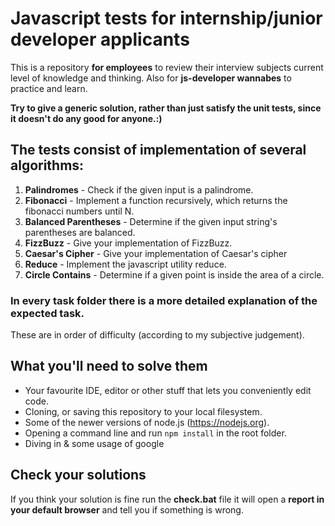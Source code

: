 # Javascript tests for internship/junior developer applicants
This is a repository **for employees** to review their interview subjects current level of knowledge and thinking. Also for **js-developer wannabes** to practice and learn. 

**Try to give a generic solution, rather than just satisfy the unit tests, since it doesn't do any good for anyone.:)**

## The tests consist of implementation of several algorithms:
1. **Palindromes** - Check if the given input is a palindrome.
2. **Fibonacci** - Implement a function recursively, which returns the fibonacci numbers until N.
3. **Balanced Parentheses** - Determine if the given input string's parentheses are balanced.
4. **FizzBuzz** - Give your implementation of FizzBuzz.
5. **Caesar's Cipher** - Give your implementation of Caesar's cipher
6. **Reduce** - Implement the javascript utility reduce.
7. **Circle Contains** - Determine if a given point is inside the area of a circle.

### In every task folder there is a more detailed explanation of the expected task.
These are in order of difficulty (according to my subjective judgement).

## What you'll need to solve them
* Your favourite IDE, editor or other stuff that lets you conveniently edit code.
* Cloning, or saving this repository to your local filesystem.
* Some of the newer versions of node.js (https://nodejs.org).
* Opening a command line and run ```npm install``` in the root folder.
* Diving in & some usage of google

## Check your solutions
If you think your solution is fine run the **check.bat** file it will open a **report in your default browser** and tell you if something is wrong.
